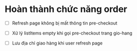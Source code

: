 # Hoàn thành chức năng order

- [ ] Refresh page không bị mất thông tin pre-checkout 

- [ ] Xử lý listItems empty khi gọi pre-checkout trang gio-hang

- [ ] Lưu địa chỉ giao hàng khi user refresh page